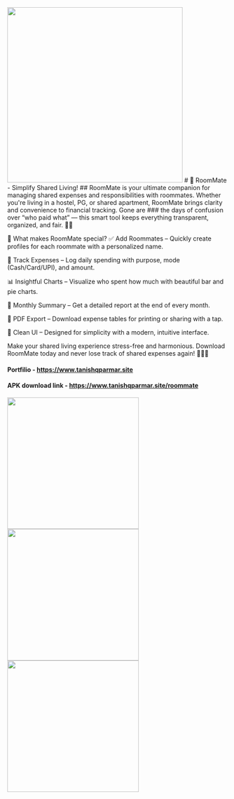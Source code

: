<image src='https://tanishqparmar.site/static/img/roommate.jpg' width='400'>
# 🏡 RoomMate - Simplify Shared Living!
## RoomMate is your ultimate companion for managing shared expenses and responsibilities with roommates. Whether you're living in a hostel, PG, or shared apartment, RoomMate brings clarity and convenience to financial tracking. Gone are 
### the days of confusion over “who paid what” — this smart tool keeps everything transparent, organized, and fair. 💸✨

📲 What makes RoomMate special?
✅ Add Roommates – Quickly create profiles for each roommate with a personalized name.

🧾 Track Expenses – Log daily spending with purpose, mode (Cash/Card/UPI), and amount.

📊 Insightful Charts – Visualize who spent how much with beautiful bar and pie charts.

📅 Monthly Summary – Get a detailed report at the end of every month.

📂 PDF Export – Download expense tables for printing or sharing with a tap.

🎨 Clean UI – Designed for simplicity with a modern, intuitive interface.

Make your shared living experience stress-free and harmonious.
Download RoomMate today and never lose track of shared expenses again! 👫👬💼


#### Portfilio - https://www.tanishqparmar.site
#### APK download link - https://www.tanishqparmar.site/roommate

<image src='https://raw.githubusercontent.com/tanishqparmar-me/RoomMates/refs/heads/main/screenshots/1.jpeg' width='300'>
<image src='https://raw.githubusercontent.com/tanishqparmar-me/RoomMates/refs/heads/main/screenshots/2.jpeg' width='300'>
<image src='https://raw.githubusercontent.com/tanishqparmar-me/RoomMates/refs/heads/main/screenshots/3.jpeg' width='300'>
